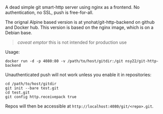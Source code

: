 A dead simple git smart-http server using nginx as a frontend. No authentication, no SSL, push is free-for-all.

The orignal Alpine based version is at ynohat/git-http-backend on github and Docker hub.
This version is based on the nginx image, which is on a Debian base.

> _caveat emptor_ this is not intended for production use

Usage:

```
docker run -d -p 4080:80 -v /path/to/host/gitdir:/git nsy22/git-http-backend
```

Unauthenticated push will not work unless you enable it in repositories:

```
cd /path/to/host/gitdir
git init --bare test.git
cd test.git
git config http.receivepack true
```

Repos will then be accessible at `http://localhost:4080/git/<repo>.git`.
